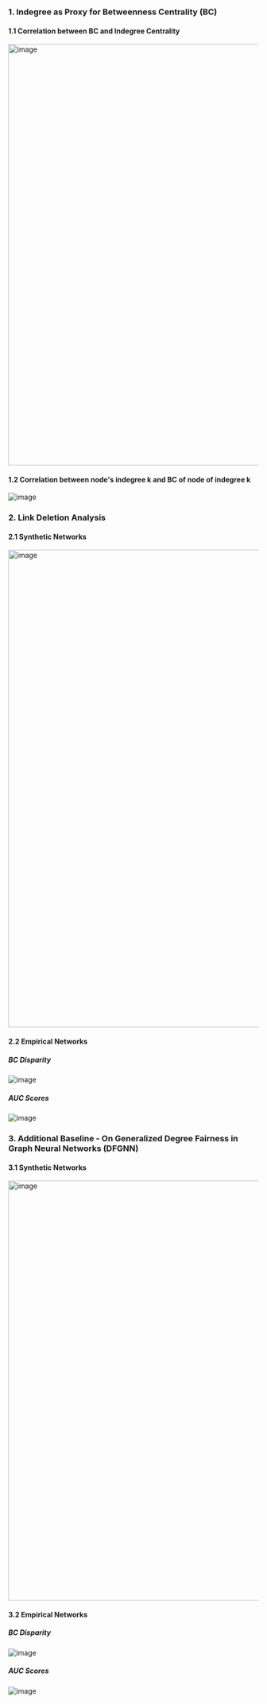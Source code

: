 ### 1.  Indegree as Proxy for Betweenness Centrality (BC)

#### 1.1 Correlation between BC and Indegree Centrality 
<img width="848" alt="image" src="https://github.com/user-attachments/assets/a07ff8e3-8f08-40cc-87c6-115244e9635d" />


#### 1.2 Correlation between node's indegree k and BC of node of indegree k
![image](https://github.com/user-attachments/assets/f0fcb51b-ef2c-4667-ab27-7e39291f7ae6)

### 2.  Link Deletion Analysis
#### 2.1 Synthetic Networks
<img width="961" alt="image" src="https://github.com/user-attachments/assets/7a9fe092-e4fe-47cc-8d8b-d4ec1ca5572a" />

#### 2.2 Empirical Networks 
##### BC Disparity 
![image](https://github.com/user-attachments/assets/144dc203-d927-4651-bb24-af3112f0d20e)


##### AUC Scores
![image](https://github.com/user-attachments/assets/b765f44c-db2d-4161-accb-609371dc2133)



### 3.  Additional Baseline - On Generalized Degree Fairness in Graph Neural Networks (DFGNN)
#### 3.1 Synthetic Networks
<img width="845" alt="image" src="https://github.com/user-attachments/assets/825fa6d3-fbf8-4921-8d67-e76180bed670" />


#### 3.2 Empirical Networks 
##### BC Disparity 
![image](https://github.com/user-attachments/assets/80e02826-26e1-4590-88aa-5ee824b0751b)

##### AUC Scores
![image](https://github.com/user-attachments/assets/f8f237eb-0ed9-4763-8e84-27af66932d75)





